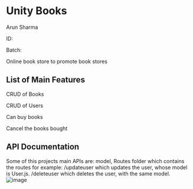 # Unity Books
Arun Sharma

ID:

Batch: 

Online book store to promote book stores

## List of Main Features
CRUD of Books

CRUD of Users

Can buy books

Cancel the books bought

## API Documentation

Some of this projects main APIs are:
model,
Routes folder which contains the routes for example:
/updateuser which updates the user,
whose model is User.js.
/deleteuser which deletes the user,
with the same model.
![image](https://user-images.githubusercontent.com/29123465/60866949-68701900-a249-11e9-9cf9-789e0ad30db0.png)




